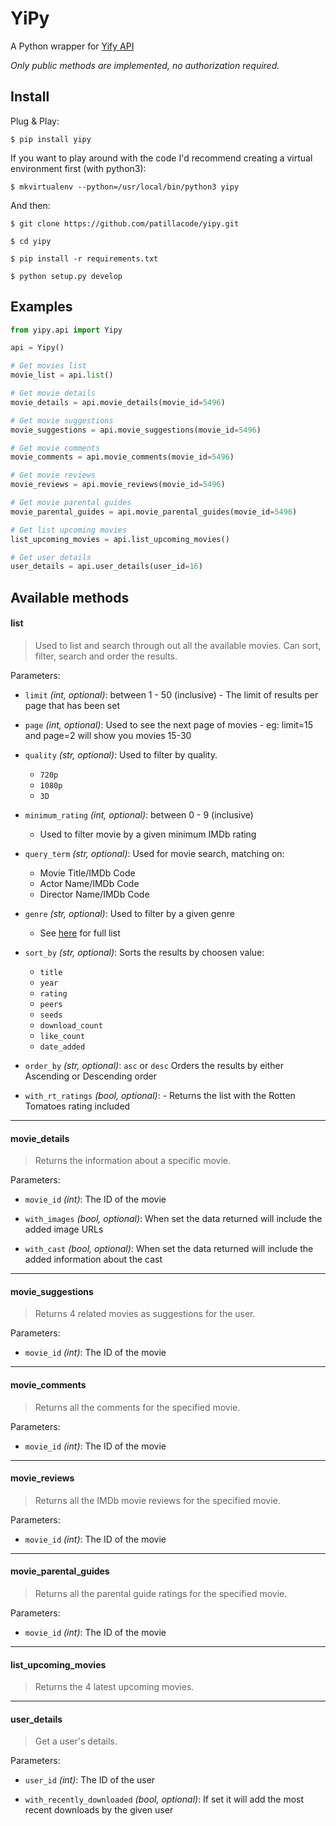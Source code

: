 # YiPy
A Python wrapper for [Yify API](https://yts.am/api)

_Only public methods are implemented, no authorization required._

## Install
Plug & Play:

	$ pip install yipy

If you want to play around with the code I'd recommend creating a virtual environment first (with python3):

    $ mkvirtualenv --python=/usr/local/bin/python3 yipy


And then:

    $ git clone https://github.com/patillacode/yipy.git

    $ cd yipy

    $ pip install -r requirements.txt

    $ python setup.py develop


## Examples

```python
from yipy.api import Yipy

api = Yipy()

# Get movies list
movie_list = api.list()

# Get movie details
movie_details = api.movie_details(movie_id=5496)

# Get movie suggestions
movie_suggestions = api.movie_suggestions(movie_id=5496)

# Get movie comments
movie_comments = api.movie_comments(movie_id=5496)

# Get movie reviews
movie_reviews = api.movie_reviews(movie_id=5496)

# Get movie parental guides
movie_parental_guides = api.movie_parental_guides(movie_id=5496)

# Get list upcoming movies
list_upcoming_movies = api.list_upcoming_movies()

# Get user details
user_details = api.user_details(user_id=16)
```


## Available methods

#### list ####

>Used to list and search through out all the available movies.
>Can sort, filter, search and order the results.


Parameters:


  - `limit` _(int, optional)_: between 1 - 50 (inclusive)
	    - The limit of results per page that has been set

  - `page` _(int, optional)_: Used to see the next page of movies
	    - eg: limit=15 and page=2 will show you movies 15-30

  - `quality` _(str, optional)_: Used to filter by quality.
	  - `720p`
	  - `1080p`
	  - `3D`

  - `minimum_rating` _(int, optional)_: between 0 - 9 (inclusive)
	  - Used to filter movie by a given minimum IMDb rating

  - `query_term` _(str, optional)_: Used for movie search, matching on:
	  - Movie Title/IMDb Code
	  - Actor Name/IMDb Code
	  - Director Name/IMDb Code

  - `genre` _(str, optional)_: Used to filter by a given genre
	  - See [here](http://www.imdb.com/genre/) for full list

  - `sort_by` _(str, optional)_: Sorts the results by choosen value:
	  - `title`
	  - `year`
	  - `rating`
	  - `peers`
	  - `seeds`
	  - `download_count`
	  - `like_count`
	  - `date_added`

  - `order_by` _(str, optional)_: `asc` or `desc`
	    Orders the results by either Ascending or Descending order

  - `with_rt_ratings` _(bool, optional)_:
		- Returns the list with the Rotten Tomatoes rating included

---------------------------
#### movie_details ####

>Returns the information about a specific movie.


Parameters:

  - `movie_id` _(int)_: The ID of the movie

  - `with_images` _(bool, optional)_: When set the data returned will
	    include the added image URLs

  - `with_cast` _(bool, optional)_: When set the data returned will
	    include the added information about the cast


---------------------------
#### movie_suggestions ####

>Returns 4 related movies as suggestions for the user.

Parameters:

  - `movie_id` _(int)_: The ID of the movie

---------------------------
#### movie_comments ####

>Returns all the comments for the specified movie.

Parameters:

  - `movie_id` _(int)_: The ID of the movie

---------------------------
#### movie_reviews ####

>Returns all the IMDb movie reviews for the specified movie.

Parameters:

  - `movie_id` _(int)_: The ID of the movie

---------------------------
#### movie_parental_guides ####

>Returns all the parental guide ratings for the specified movie.

Parameters:

  - `movie_id` _(int)_: The ID of the movie

---------------------------
#### list_upcoming_movies ####

>Returns the 4 latest upcoming movies.

---------------------------
#### user_details ####

>Get a user's details.

Parameters:

  - `user_id` _(int)_: The ID of the user

  - `with_recently_downloaded` _(bool, optional)_:
	        If set it will add the most recent downloads by the given user


